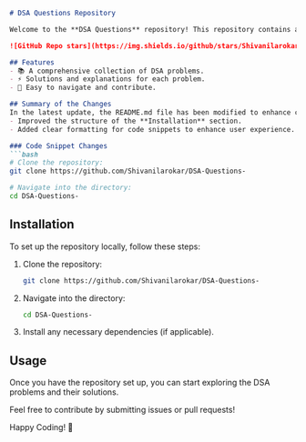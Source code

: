 ```markdown
# DSA Questions Repository

Welcome to the **DSA Questions** repository! This repository contains a collection of Data Structures and Algorithms (DSA) problems designed to help you enhance your coding skills.

![GitHub Repo stars](https://img.shields.io/github/stars/Shivanilarokar/DSA-Questions-) ![GitHub forks](https://img.shields.io/github/forks/Shivanilarokar/DSA-Questions-) ![GitHub issues](https://img.shields.io/github/issues/Shivanilarokar/DSA-Questions-)

## Features
- 📚 A comprehensive collection of DSA problems.
- ⚡ Solutions and explanations for each problem.
- 🚀 Easy to navigate and contribute.

## Summary of the Changes
In the latest update, the README.md file has been modified to enhance clarity and readability. The following changes were made:
- Improved the structure of the **Installation** section.
- Added clear formatting for code snippets to enhance user experience.

### Code Snippet Changes
```bash
# Clone the repository:
git clone https://github.com/Shivanilarokar/DSA-Questions-

# Navigate into the directory:
cd DSA-Questions-
```

## Installation
To set up the repository locally, follow these steps:
1. Clone the repository:
   ```bash
   git clone https://github.com/Shivanilarokar/DSA-Questions-
   ```
2. Navigate into the directory:
   ```bash
   cd DSA-Questions-
   ```
3. Install any necessary dependencies (if applicable).

## Usage
Once you have the repository set up, you can start exploring the DSA problems and their solutions. 

Feel free to contribute by submitting issues or pull requests!

Happy Coding! 🎉
```